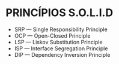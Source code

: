 # PRINCÍPIOS S.O.L.I.D

- SRP — Single Responsibility Principle
- OCP — Open-Closed Principle
- LSP — Liskov Substitution Principle
- ISP — Interface Segregation Principle
- DIP — Dependency Inversion Principle